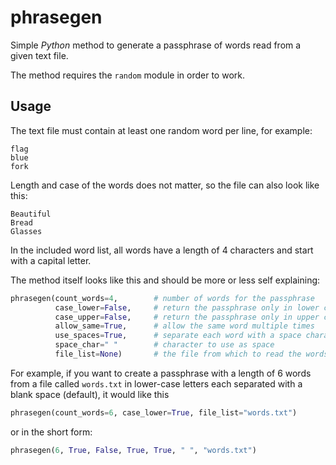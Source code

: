 # phrasegen

Simple *Python* method to generate a passphrase of words read from a given text file.

The method requires the `random` module in order to work.

## Usage

The text file must contain at least one random word per line, for example:

```
flag
blue
fork
```

Length and case of the words does not matter, so the file can also look like this:

```
Beautiful
Bread
Glasses
```

In the included word list, all words have a length of 4 characters and start with a capital letter.

The method itself looks like this and should be more or less self explaining:

```python
phrasegen(count_words=4,        # number of words for the passphrase
          case_lower=False,     # return the passphrase only in lower case
          case_upper=False,     # return the passphrase only in upper case
          allow_same=True,      # allow the same word multiple times
          use_spaces=True,      # separate each word with a space character
          space_char=" "        # character to use as space
          file_list=None)       # the file from which to read the words
```

For example, if you want to create a passphrase with a length of 6 words from a file called `words.txt` in lower-case letters each separated with a blank space (default), it would like this

```python
phrasegen(count_words=6, case_lower=True, file_list="words.txt")
```

or in the short form:

```python
phrasegen(6, True, False, True, True, " ", "words.txt")
```
